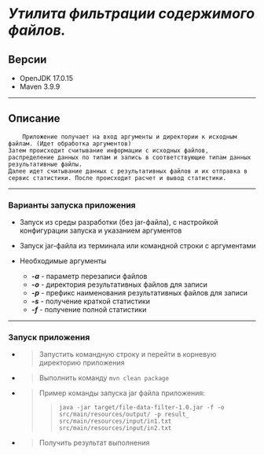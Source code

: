 
# ___Утилита фильтрации содержимого файлов.___

## Версии
+ OpenJDK 17.0.15
+ Maven 3.9.9

___

## Описание
        Приложение получает на вход аргументы и директории к исходным файлам. (Идет обработка аргументов)
    Затем происходит считывание информации с исходных файлов, распределение данных по типам и запись в соответствующие типам данных результативные файлы.
    Далее идет считывание данных с результативных файлов и их отправка в сервис статистики. После происходит расчет и вывод статистики.
___

### Варианты запуска приложения
* Запуск из среды разработки (без jar-файла), с настройкой конфигурации запуска и указанием аргументов
* Запуск jar-файла из терминала или командной строки с аргументами


* Необходимые аргументы
  * ___-a___ - параметр перезаписи файлов
  * ___-o___ - директория результативных файлов для записи
  * ___-p___ - префикс наименования результативных файлов для записи
  * ___-s___ - получение краткой статистики
  * ___-f___ - получение полной статистики

___

### Запуск приложения
* > Запустить командную строку и перейти в корневую директорию приложения
* > Выполнить команду `mvn clean package`
* > Пример команды запуска jar файла приложения: 
  >> `java -jar target/file-data-filter-1.0.jar -f -o src/main/resources/output/ -p result_ src/main/resources/input/in1.txt src/main/resources/input/in2.txt`
* > Получить результат выполнения